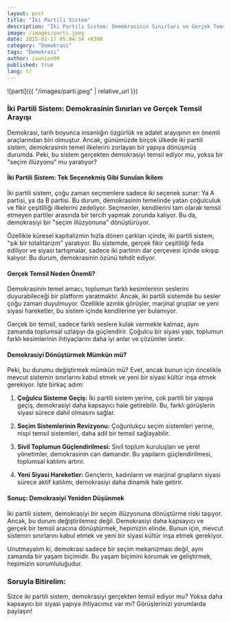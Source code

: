 ```yaml
---
layout: post
title: "İki Partili Sistem"
description: "İki Partili Sistem: Demokrasinin Sınırları ve Gerçek Temsil Arayışı"
image: /images/parti.jpeg
date: 2025-01-17 05:04:34 +0300
category: "Demokrasi" 
tags: "Demokrasi" 
author: isunion99
published: true
lang: tr
---
```


 ![parti]({{ "/images/parti.jpeg" | relative_url }})

### **İki Partili Sistem: Demokrasinin Sınırları ve Gerçek Temsil Arayışı**

Demokrasi, tarih boyunca insanlığın özgürlük ve adalet arayışının en önemli araçlarından biri olmuştur. Ancak, günümüzde birçok ülkede iki partili sistem, demokrasinin temel ilkelerini zorlayan bir yapıya dönüşmüş durumda. Peki, bu sistem gerçekten demokrasiyi temsil ediyor mu, yoksa bir "seçim illüzyonu" mu yaratıyor?

#### **İki Partili Sistem: Tek Seçenekmiş Gibi Sunulan İkilem**
İki partili sistem, çoğu zaman seçmenlere sadece iki seçenek sunar: Ya A partisi, ya da B partisi. Bu durum, demokrasinin temelinde yatan çoğulculuk ve fikir çeşitliliği ilkelerini zedeliyor. Seçmenler, kendilerini tam olarak temsil etmeyen partiler arasında bir tercih yapmak zorunda kalıyor. Bu da, demokrasiyi bir "seçim illüzyonuna" dönüştürüyor.

Özellikle küresel kapitalizmin hızla dönen çarkları içinde, iki partili sistem, "şık bir totalitarizm" yaratıyor. Bu sistemde, gerçek fikir çeşitliliği feda ediliyor ve siyasi tartışmalar, sadece iki partinin dar çerçevesi içinde sıkışıp kalıyor. Bu durum, demokrasinin özünü tehdit ediyor.

#### **Gerçek Temsil Neden Önemli?**
Demokrasinin temel amacı, toplumun farklı kesimlerinin seslerini duyurabileceği bir platform yaratmaktır. Ancak, iki partili sistemde bu sesler çoğu zaman duyulmuyor. Özellikle azınlık görüşler, marjinal gruplar ve yeni siyasi hareketler, bu sistem içinde kendilerine yer bulamıyor.

Gerçek bir temsil, sadece farklı seslere kulak vermekle kalmaz, aynı zamanda toplumsal uzlaşıyı da güçlendirir. Çoğulcu bir siyasi yapı, toplumun farklı kesimlerinin ihtiyaçlarını daha iyi anlar ve çözümler üretir.

#### **Demokrasiyi Dönüştürmek Mümkün mü?**
Peki, bu durumu değiştirmek mümkün mü? Evet, ancak bunun için öncelikle mevcut sistemin sınırlarını kabul etmek ve yeni bir siyasi kültür inşa etmek gerekiyor. İşte birkaç adım:

1. **Çoğulcu Sisteme Geçiş:** İki partili sistem yerine, çok partili bir yapıya geçiş, demokrasiyi daha kapsayıcı hale getirebilir. Bu, farklı görüşlerin siyasi sürece dahil olmasını sağlar.
   
2. **Seçim Sistemlerinin Revizyonu:** Çoğunlukçu seçim sistemleri yerine, nispi temsil sistemleri, daha adil bir temsil sağlayabilir.

3. **Sivil Toplumun Güçlendirilmesi:** Sivil toplum kuruluşları ve yerel yönetimler, demokrasinin can damarıdır. Bu yapıların güçlendirilmesi, toplumsal katılımı artırır.

4. **Yeni Siyasi Hareketler:** Gençlerin, kadınların ve marjinal grupların siyasi sürece aktif katılımı, demokrasiyi daha dinamik hale getirir.

#### **Sonuç: Demokrasiyi Yeniden Düşünmek**
İki partili sistem, demokrasiyi bir seçim illüzyonuna dönüştürme riski taşıyor. Ancak, bu durum değiştirilemez değil. Demokrasiyi daha kapsayıcı ve gerçek bir temsil aracına dönüştürmek, hepimizin elinde. Bunun için, mevcut sistemin sınırlarını kabul etmek ve yeni bir siyasi kültür inşa etmek gerekiyor.

Unutmayalım ki, demokrasi sadece bir seçim mekanizması değil, aynı zamanda bir yaşam biçimidir. Bu yaşam biçimini korumak ve geliştirmek, hepimizin sorumluluğudur.



### **Soruyla Bitirelim:**
Sizce iki partili sistem, demokrasiyi gerçekten temsil ediyor mu? Yoksa daha kapsayıcı bir siyasi yapıya ihtiyacımız var mı? Görüşlerinizi yorumlarda paylaşın!

